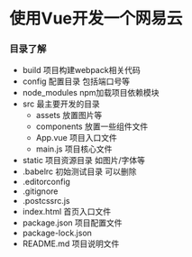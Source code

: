 # 使用Vue开发一个网易云

### 目录了解

-   build 项目构建webpack相关代码
-   config 配置目录 包括端口号等
-   node_modules npm加载项目依赖模块
-   src 最主要开发的目录
    -   assets 放置图片等
    -   components 放置一些组件文件
    -   App.vue 项目入口文件
    -   main.js 项目核心文件
-   static 项目资源目录 如图片/字体等
-   .babelrc 初始测试目录 可以删除
-   .editorconfig
-   .gitignore
-   .postcssrc.js
-   index.html 首页入口文件
-   package.json 项目配置文件
-   package-lock.json
-   README.md 项目说明文件

